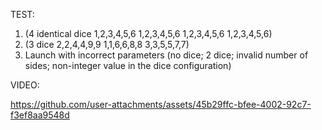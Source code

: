 TEST:

1. (4 identical dice 1,2,3,4,5,6 1,2,3,4,5,6 1,2,3,4,5,6 1,2,3,4,5,6)
2. (3 dice 2,2,4,4,9,9 1,1,6,6,8,8 3,3,5,5,7,7)
3. Launch with incorrect parameters (no dice; 2 dice; invalid number of sides; non-integer value in the dice configuration)


VIDEO:

https://github.com/user-attachments/assets/45b29ffc-bfee-4002-92c7-f3ef8aa9548d
